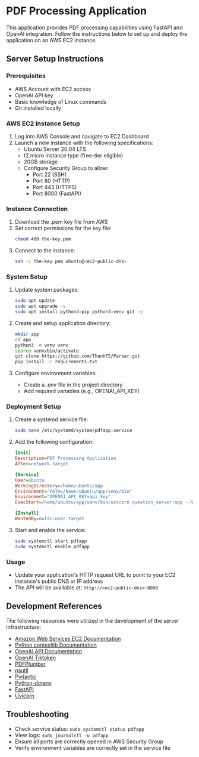 # PDF Processing Application

This application provides PDF processing capabilities using FastAPI and OpenAI integration. Follow the instructions below to set up and deploy the application on an AWS EC2 instance.

## Server Setup Instructions

### Prerequisites
- AWS Account with EC2 access
- OpenAI API key
- Basic knowledge of Linux commands
- Git installed locally

### AWS EC2 Instance Setup
1. Log into AWS Console and navigate to EC2 Dashboard
2. Launch a new instance with the following specifications:
   - Ubuntu Server 20.04 LTS
   - t2.micro instance type (free-tier eligible)
   - 20GB storage
   - Configure Security Group to allow:
     - Port 22 (SSH)
     - Port 80 (HTTP)
     - Port 443 (HTTPS)
     - Port 8000 (FastAPI)

### Instance Connection
1. Download the .pem key file from AWS
2. Set correct permissions for the key file:
   ```bash
   chmod 400 the-key.pem
   ```
3. Connect to the instance:
   ```bash
   ssh -i the-key.pem ubuntu@<ec2-public-dns>
   ```

### System Setup
1. Update system packages:
   ```bash
   sudo apt update
   sudo apt upgrade -y
   sudo apt install python3-pip python3-venv git -y
   ```

2. Create and setup application directory:
   ```bash
   mkdir app
   cd app
   python3 -m venv venv
   source venv/bin/activate
   git clone https://github.com/ThanhT5/Parser.git
   pip install -r requirements.txt
   ```

3. Configure environment variables:
   - Create a .env file in the project directory
   - Add required variables (e.g., OPENAI_API_KEY)

### Deployment Setup
1. Create a systemd service file:
   ```bash
   sudo nano /etc/systemd/system/pdfapp.service
   ```

2. Add the following configuration:
   ```ini
   [Unit]
   Description=PDF Processing Application
   After=network.target

   [Service]
   User=ubuntu
   WorkingDirectory=/home/ubuntu/app
   Environment="PATH=/home/ubuntu/app/venv/bin"
   Environment="OPENAI_API_KEY=api_key"
   ExecStart=/home/ubuntu/app/venv/bin/uvicorn question_server:app --host 0.0.0.0 --port 8000

   [Install]
   WantedBy=multi-user.target
   ```

3. Start and enable the service:
   ```bash
   sudo systemctl start pdfapp
   sudo systemctl enable pdfapp
   ```

### Usage
- Update your application's HTTP request URL to point to your EC2 instance's public DNS or IP address
- The API will be available at: `http://<ec2-public-dns>:8000`

## Development References

The following resources were utilized in the development of the server infrastructure:

- [Amazon Web Services EC2 Documentation](https://docs.aws.amazon.com/ec2/)
- [Python contextlib Documentation](https://docs.python.org/3/library/contextlib.html#contextlib.contextmanager)
- [OpenAI API Documentation](https://platform.openai.com/docs)
- [OpenAI Tiktoken](https://github.com/openai/tiktoken)
- [PDFPlumber](https://github.com/jsvine/pdfplumber)
- [psutil](https://psutil.readthedocs.io/)
- [Pydantic](https://docs.pydantic.dev/)
- [Python-dotenv](https://github.com/theskumar/python-dotenv)
- [FastAPI](https://fastapi.tiangolo.com/)
- [Uvicorn](https://www.uvicorn.org/)

## Troubleshooting
- Check service status: `sudo systemctl status pdfapp`
- View logs: `sudo journalctl -u pdfapp`
- Ensure all ports are correctly opened in AWS Security Group
- Verify environment variables are correctly set in the service file

